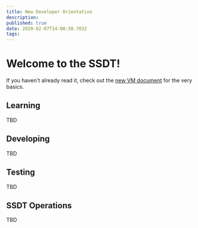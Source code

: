```yaml
---
title: New Developer Orientation
description: 
published: true
date: 2020-02-07T14:00:50.703Z
tags: 
---
```


# Welcome to the SSDT!

If you haven't already read it, check out the [new VM document](/new-vm) for the very basics.

## Learning
TBD

## Developing
TBD

## Testing
TBD

## SSDT Operations
TBD